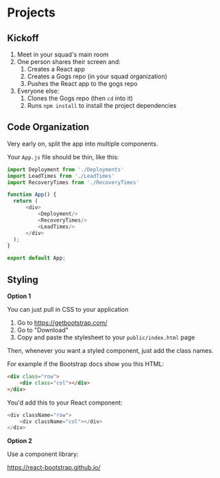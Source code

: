 # Projects

## Kickoff

1. Meet in your squad's main room
1. One person shares their screen and:
    1. Creates a React app
    1. Creates a Gogs repo (in your squad organization)
    1. Pushes the React app to the gogs repo
1. Everyone else:
    1. Clones the Gogs repo (then `cd` into it)
    1. Runs `npm install` to install the project dependencies

## Code Organization

Very early on, split the app into multiple components.

Your `App.js` file should be thin, like this:

```js
import Deployment from './Deployments'
import LeadTimes from './LeadTimes'
import RecoveryTimes from './RecoveryTimes'

function App() {
  return (
      <div>
          <Deployment/>
          <RecoveryTimes/>
          <LeadTimes/>
      </div>
  );
}

export default App;
```

## Styling

**Option 1**

You can just pull in CSS to your application

1. Go to https://getbootstrap.com/
1. Go to "Download"
1. Copy and paste the stylesheet to your `public/index.html` page

Then, whenever you want a styled component, just add the class names.

For example if the Bootstrap docs show you this HTML:

```html
<div class="row">
    <div class="col"></div>
</div>
```

You'd add this to your React component:

```js
<div className="row">
    <div className="col"></div>
</div>
```

**Option 2**

Use a component library:

https://react-bootstrap.github.io/
